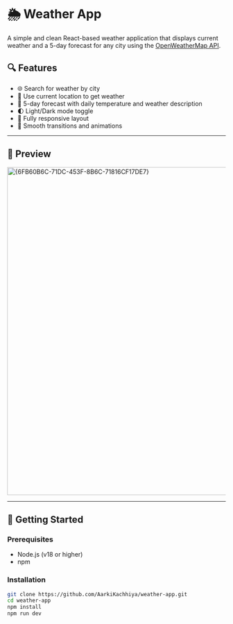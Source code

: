 # 🌦️ Weather App

A simple and clean React-based weather application that displays current weather and a 5-day forecast for any city using the [OpenWeatherMap API](https://openweathermap.org/api).

## 🔍 Features

- 🌐 Search for weather by city
- 📍 Use current location to get weather
- 📅 5-day forecast with daily temperature and weather description
- 🌓 Light/Dark mode toggle
- 📱 Fully responsive layout
- 🔄 Smooth transitions and animations

---

## 📸 Preview

<img width="1864" height="756" alt="{6FB60B6C-71DC-453F-8B6C-71816CF17DE7}" src="https://github.com/user-attachments/assets/6ab0e06f-d470-4923-8969-5cdb446f321f" />


---

## 🚀 Getting Started

### Prerequisites

- Node.js (v18 or higher)
- npm 

### Installation

```bash
git clone https://github.com/AarkiKachhiya/weather-app.git
cd weather-app
npm install
npm run dev
